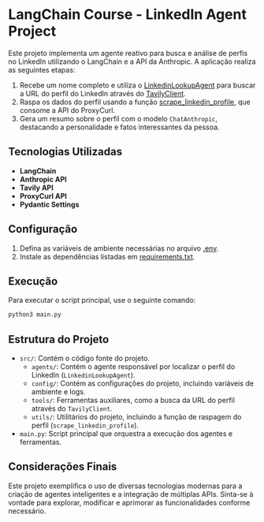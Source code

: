 # LangChain Course - LinkedIn Agent Project

Este projeto implementa um agente reativo para busca e análise de perfis no LinkedIn utilizando o LangChain e a API da Anthropic. A aplicação realiza as seguintes etapas:

1. Recebe um nome completo e utiliza o [LinkedinLookupAgent](src/agents/linkedin_lookup_agent.py) para buscar a URL do perfil do LinkedIn através do [TavilyClient](src/tools/search_tool.py).
2. Raspa os dados do perfil usando a função [scrape_linkedin_profile](src/utils/likedin.py), que consome a API do ProxyCurl.
3. Gera um resumo sobre o perfil com o modelo `ChatAnthropic`, destacando a personalidade e fatos interessantes da pessoa.

## Tecnologias Utilizadas

- **LangChain**
- **Anthropic API**
- **Tavily API**
- **ProxyCurl API**
- **Pydantic Settings**

## Configuração

1. Defina as variáveis de ambiente necessárias no arquivo [.env](.env).
2. Instale as dependências listadas em [requirements.txt](requirements.txt).

## Execução

Para executar o script principal, use o seguinte comando:

```sh
python3 main.py
```


## Estrutura do Projeto

- `src/`: Contém o código fonte do projeto.
  - `agents/`: Contém o agente responsável por localizar o perfil do LinkedIn (`LinkedinLookupAgent`).
  - `config/`: Contém as configurações do projeto, incluindo variáveis de ambiente e logs.
  - `tools/`: Ferramentas auxiliares, como a busca da URL do perfil através do `TavilyClient`.
  - `utils/`: Utilitários do projeto, incluindo a função de raspagem do perfil (`scrape_linkedin_profile`).
- `main.py`: Script principal que orquestra a execução dos agentes e ferramentas.

## Considerações Finais

Este projeto exemplifica o uso de diversas tecnologias modernas para a criação de agentes inteligentes e a integração de múltiplas APIs. Sinta-se à vontade para explorar, modificar e aprimorar as funcionalidades conforme necessário.
